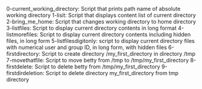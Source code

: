 0-current_working_directory: Script that prints path name of absolute working directory
1-lisit: Script that displays content list of current directory
2-bring_me_home: Script that changes working directory to home directory
3-listfiles: Script to display current directory contents in long format
4-listmorefiles: Script to display current directory contents including hidden files, in long form
5-listfilesdigitonly: script to display current directory files with numerical user and group ID, in long form, with hidden files
6-firstdirectory: Script to create directory /my_first_directory in directory /tmp
7-movethatfile: Script to move betty from /tmp to /tmp/my_first_directory
8-firstdelete: Script to delete betty from /tmp/my_first_directory
9-firstdirdeletion: Script to delete directory my_first_directory from tmp directory

